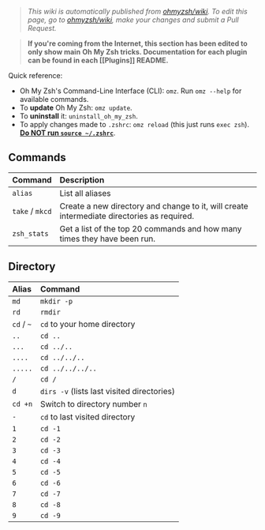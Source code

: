 > _This wiki is automatically published from [ohmyzsh/wiki](https://github.com/ohmyzsh/wiki). To edit this page,_
> _go to [ohmyzsh/wiki](https://github.com/ohmyzsh/wiki), make your changes and submit a Pull Request._

> **If you're coming from the Internet, this section has been edited to only show main**
> **Oh My Zsh tricks. Documentation for each plugin can be found in each [[Plugins]] README.**

Quick reference:

- Oh My Zsh's Command-Line Interface (CLI): `omz`. Run `omz --help` for available commands.
- To **update** Oh My Zsh: `omz update`.
- To **uninstall** it: `uninstall_oh_my_zsh`.
- To apply changes made to `.zshrc`: `omz reload` (this just runs `exec zsh`).
  [**Do NOT run `source ~/.zshrc`**](https://github.com/ohmyzsh/ohmyzsh/wiki/FAQ#how-do-i-reload-the-zshrc-file).

## Commands

| Command         | Description                                                                                |
| :-------------- | :----------------------------------------------------------------------------------------- |
| `alias`         | List all aliases                                                                           |
| `take` / `mkcd` | Create a new directory and change to it, will create intermediate directories as required. |
| `zsh_stats`     | Get a list of the top 20 commands and how many times they have been run.                   |

## Directory

| Alias      | Command                                    |
| :--------- | :----------------------------------------- |
| `md`       | `mkdir -p`                                 |
| `rd`       | `rmdir`                                    |
| `cd` / `~` | `cd` to your home directory                |
| `..`       | `cd ..`                                    |
| `...`      | `cd ../..`                                 |
| `....`     | `cd ../../..`                              |
| `.....`    | `cd ../../../..`                           |
| `/`        | `cd /`                                     |
| `d`        | `dirs -v` (lists last visited directories) |
| `cd +n`    | Switch to directory number `n`             |
| `-`        | `cd` to last visited directory             |
| `1`        | `cd -1`                                    |
| `2`        | `cd -2`                                    |
| `3`        | `cd -3`                                    |
| `4`        | `cd -4`                                    |
| `5`        | `cd -5`                                    |
| `6`        | `cd -6`                                    |
| `7`        | `cd -7`                                    |
| `8`        | `cd -8`                                    |
| `9`        | `cd -9`                                    |
